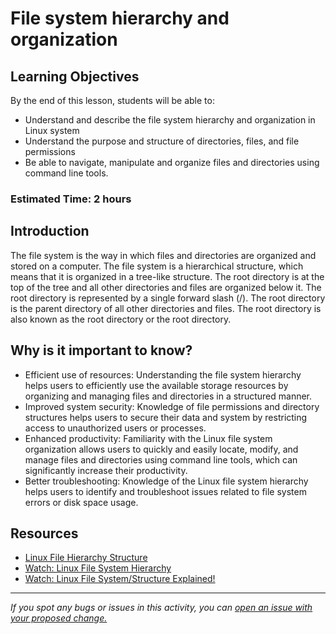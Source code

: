 # File system hierarchy and organization

## Learning Objectives
By the end of this lesson, students will be able to:
- Understand and describe the file system hierarchy and organization in Linux system
- Understand the purpose and structure of directories, files, and file permissions
- Be able to navigate, manipulate and organize files and directories using command line tools.

### Estimated Time: 2 hours

## Introduction
The file system is the way in which files and directories are organized and stored on a computer. The file system is a hierarchical structure, which means that it is organized in a tree-like structure. The root directory is at the top of the tree and all other directories and files are organized below it. The root directory is represented by a single forward slash (/). The root directory is the parent directory of all other directories and files. The root directory is also known as the root directory or the root directory.

## Why is it important to know?
- Efficient use of resources: Understanding the file system hierarchy helps users to efficiently use the available storage resources by organizing and managing files and directories in a structured manner.
- Improved system security: Knowledge of file permissions and directory structures helps users to secure their data and system by restricting access to unauthorized users or processes.
- Enhanced productivity: Familiarity with the Linux file system organization allows users to quickly and easily locate, modify, and manage files and directories using command line tools, which can significantly increase their productivity.
- Better troubleshooting: Knowledge of the Linux file system hierarchy helps users to identify and troubleshoot issues related to file system errors or disk space usage.

## Resources
- [Linux File Hierarchy Structure](https://www.geeksforgeeks.org/linux-file-hierarchy-structure/)
- [Watch: Linux File System Hierarchy](https://www.youtube.com/watch?v=rWPXz_-yQHE)
- [Watch: Linux File System/Structure Explained!](https://www.youtube.com/watch?v=HbgzrKJvDRw&t=348s)

------

_If you spot any bugs or issues in this activity, you can [open an issue with your proposed change.](https://github.com/cloudessencegithub/Acceler8/issues/new)_
